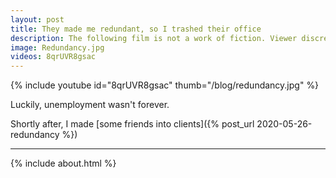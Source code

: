 ```yaml
---
layout: post
title: They made me redundant, so I trashed their office
description: The following film is not a work of fiction. Viewer discretion is advised.
image: Redundancy.jpg
videos: 8qrUVR8gsac
---
```


{% include youtube id="8qrUVR8gsac" thumb="/blog/redundancy.jpg" %}

Luckily, unemployment wasn't forever.

Shortly after, I made [some friends into clients]({% post_url 2020-05-26-redundancy %})

---

{% include about.html %}
